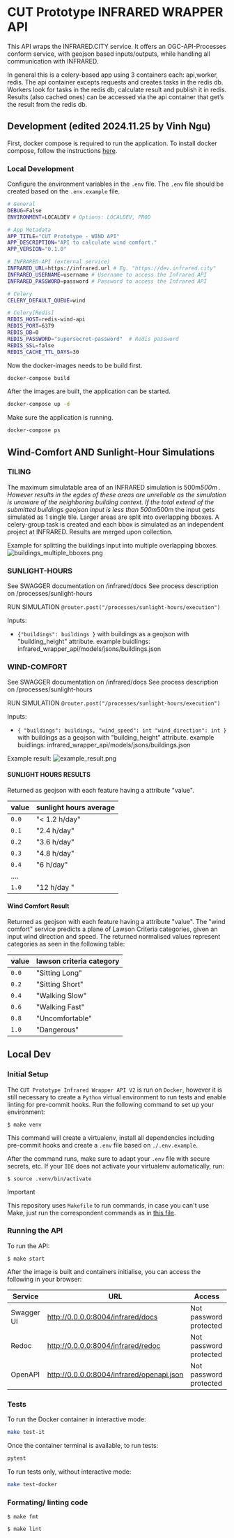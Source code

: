 # CUT Prototype INFRARED WRAPPER API
This API wraps the INFRARED.CITY service.
It offers an OGC-API-Processes conform service, with geojson based inputs/outputs, while handling all communication with INFRARED.

In general this is a celery-based app using 3 containers each: api,worker, redis. The api container excepts requests and creates tasks in the redis db. Workers look for tasks in the redis db, calculate result and publish it in redis. Results (also cached ones) can be accessed via the api container that get’s the result from the redis db.

## Development (edited 2024.11.25 by Vinh Ngu)

First, docker compose is required to run the application. To install docker compose, follow the instructions [here](https://docs.docker.com/compose/install/).
### Local Development

Configure the environment variables in the `.env` file. The `.env` file should be created based on the `.env.example` file.
```bash
# General
DEBUG=False
ENVIRONMENT=LOCALDEV # Options: LOCALDEV, PROD

# App Metadata
APP_TITLE="CUT Prototype - WIND API"
APP_DESCRIPTION="API to calculate wind comfort."
APP_VERSION="0.1.0"

# INFRARED-API (external service)
INFRARED_URL=https://infrared.url # Eg. "https://dev.infrared.city"
INFRARED_USERNAME=username # Username to access the Infrared API
INFRARED_PASSWORD=password # Password to access the Infrared API

# Celery
CELERY_DEFAULT_QUEUE=wind

# Celery[Redis]
REDIS_HOST=redis-wind-api
REDIS_PORT=6379
REDIS_DB=0
REDIS_PASSWORD="supersecret-password"  # Redis password
REDIS_SSL=false
REDIS_CACHE_TTL_DAYS=30
```

Now the docker-images needs to be build first.
```bash
docker-compose build
```

After the images are built, the application can be started.
```bash
docker-compose up -d
```

Make sure the application is running.
```bash
docker-compose ps
```


## Wind-Comfort AND Sunlight-Hour Simulations

### TILING
The maximum simulatable area of an INFRARED simulation is 500m*500m . 
However results in the egdes of these areas are unreliable as the simulation is unaware of the neighboring building context. 
If the total extend of the submitted buildings geojson input is less than 500m*500m the input gets simulated as 1 single tile.
Larger areas are split into overlapping bboxes. A celery-group task is created and each bbox is simulated as an independent project at INFRARED. 
Results are merged upon collection.

Example for splitting the buildings input into multiple overlapping bboxes.
![buildings_multiple_bboxes.png](buildings_multiple_bboxes.png)


### SUNLIGHT-HOURS
See SWAGGER documentation on /infrared/docs
See process description on /processes/sunlight-hours

RUN SIMULATION `@router.post("/processes/sunlight-hours/execution")`

Inputs: 
- `{"buildings": buildings }` 
with buildings as a geojson with "building_height" attribute.
example buidlings: infrared_wrapper_api/models/jsons/buildings.json

### WIND-COMFORT
See SWAGGER documentation on /infrared/docs
See process description on /processes/sunlight-hours

RUN SIMULATION `@router.post("/processes/sunlight-hours/execution")`

Inputs:
- `{
"buildings": buildings,
"wind_speed": int
"wind_direction": int
} `
with buildings as a geojson with "building_height" attribute.
example buidlings: infrared_wrapper_api/models/jsons/buildings.json
 
Example result:
![example_result.png](example_result.png)

#### SUNLIGHT HOURS RESULTS
Returned as geojson with each feature having a attribute "value".

| value | sunlight hours average   |
| ----- | ------------------------ |
| `0.0` | "< 1.2 h/day"            |
| `0.1` | "2.4 h/day"              |
| `0.2` | "3.6 h/day"              |
| `0.3` | "4.8 h/day"              |
| `0.4` | "6 h/day"                |
| ....
| `1.0` | "12 h/day "              |


#### Wind Comfort Result 
Returned as geojson with each feature having a attribute "value".
The "wind comfort" service predicts a plane of Lawson Criteria categories, given an input wind direction and speed. 
The returned normalised values represent categories as seen in the following table:

| value | lawson criteria category |
| ----- | ------------------------ |
| `0.0` | "Sitting Long"           |
| `0.2` | "Sitting Short"          |
| `0.4` | "Walking Slow"           |
| `0.6` | "Walking Fast"           |
| `0.8` | "Uncomfortable"          |
| `1.0` | "Dangerous"              |


## Local Dev

### Initial Setup

The `CUT Prototype Infrared Wrapper API V2` is run on `Docker`, however it is still necessary to create a `Python` virtual environment to run tests and enable linting for pre-commit hooks. Run the following command to set up your environment: 


```
$ make venv
```

This command will create a virtualenv, install all dependencies including pre-commit hooks and create a `.env` file based on `./.env.example`. 

After the command runs, make sure to adapt your `.env` file with secure secrets, etc.  If your `IDE` does not activate your virtualenv automatically, run: 

```
$ source .venv/bin/activate
```

> [!IMPORTANT]
> This repository uses `Makefile` to run commands, in case you can't use Make, just run the correspondent commands as in [this file](./Makefile).


### Running the API

To run the API: 

```
$ make start
```

After the image is built and containers initialise, you can access the following in your browser: 

| Service    | URL                                       | Access                                      |
|------------|-------------------------------------------|---------------------------------------------|
| Swagger UI | http://0.0.0.0:8004/infrared/docs         | Not password protected                       |
| Redoc      | http://0.0.0.0:8004/infrared/redoc        | Not password protected                       |
| OpenAPI    | http://0.0.0.0:8004/infrared/openapi.json | Not password protected                       |

### Tests 

To run the Docker container in interactive mode:

```bash
make test-it
```

Once the container terminal is available, to run tests: 

```bash
pytest
```

To run tests only, without interactive mode: 

```bash
make test-docker
```

### Formating/ linting code

```
$ make fmt
```

```
$ make lint
```

